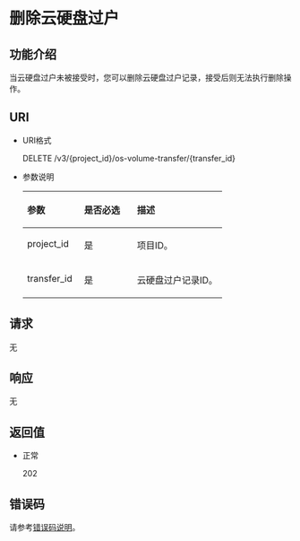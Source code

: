 # 删除云硬盘过户<a name="ZH-CN_TOPIC_0102728950"></a>

## 功能介绍<a name="zh-cn_topic_0092902034_section44805042171914"></a>

当云硬盘过户未被接受时，您可以删除云硬盘过户记录，接受后则无法执行删除操作。

## URI<a name="zh-cn_topic_0092887872_section21748494171940"></a>

-   URI格式

    DELETE /v3/\{project\_id\}/os-volume-transfer/\{transfer\_id\}

-   参数说明

    <a name="table5162674110529"></a>
    <table><thead align="left"><tr id="row4741724810529"><th class="cellrowborder" valign="top" width="28.57%" id="mcps1.1.4.1.1"><p id="p1559190910529"><a name="p1559190910529"></a><a name="p1559190910529"></a>参数</p>
    </th>
    <th class="cellrowborder" valign="top" width="26.529999999999998%" id="mcps1.1.4.1.2"><p id="p5498513910529"><a name="p5498513910529"></a><a name="p5498513910529"></a>是否必选</p>
    </th>
    <th class="cellrowborder" valign="top" width="44.9%" id="mcps1.1.4.1.3"><p id="p2461124910529"><a name="p2461124910529"></a><a name="p2461124910529"></a>描述</p>
    </th>
    </tr>
    </thead>
    <tbody><tr id="row4735411910529"><td class="cellrowborder" valign="top" width="28.57%" headers="mcps1.1.4.1.1 "><p id="p18428135952510"><a name="p18428135952510"></a><a name="p18428135952510"></a>project_id</p>
    </td>
    <td class="cellrowborder" valign="top" width="26.529999999999998%" headers="mcps1.1.4.1.2 "><p id="p4344649310529"><a name="p4344649310529"></a><a name="p4344649310529"></a>是</p>
    </td>
    <td class="cellrowborder" valign="top" width="44.9%" headers="mcps1.1.4.1.3 "><p id="p2950506910529"><a name="p2950506910529"></a><a name="p2950506910529"></a>项目ID。</p>
    </td>
    </tr>
    <tr id="row22943135111210"><td class="cellrowborder" valign="top" width="28.57%" headers="mcps1.1.4.1.1 "><p id="p52246671151847"><a name="p52246671151847"></a><a name="p52246671151847"></a>transfer_id</p>
    </td>
    <td class="cellrowborder" valign="top" width="26.529999999999998%" headers="mcps1.1.4.1.2 "><p id="p4121938151847"><a name="p4121938151847"></a><a name="p4121938151847"></a>是</p>
    </td>
    <td class="cellrowborder" valign="top" width="44.9%" headers="mcps1.1.4.1.3 "><p id="p65441533151847"><a name="p65441533151847"></a><a name="p65441533151847"></a>云硬盘过户记录ID。</p>
    </td>
    </tr>
    </tbody>
    </table>


## 请求<a name="zh-cn_topic_0092902034_section3832507172056"></a>

无

## 响应<a name="zh-cn_topic_0092902034_section23586530172122"></a>

无

## 返回值<a name="zh-cn_topic_0092902034_section10353980172239"></a>

-   正常

    202


## 错误码<a name="section431317151242"></a>

请参考[错误码说明](错误码说明.md)。


